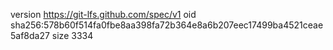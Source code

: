 version https://git-lfs.github.com/spec/v1
oid sha256:578b60f514fa0fbe8aa398fa72b364e8a6b207eec17499ba4521ceae5af8da27
size 3334
